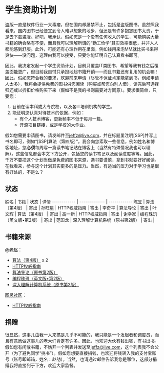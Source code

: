 # 学生资助计划

盗版一直是软件行业一大毒瘤，但在国内却屡禁不止，包括是盗版图书。虽然照我看来，国内图书已经便宜到令人难以想象的地步，但还是有许多抱怨图书太贵，于是去下载盗版。好吧，我承认，假如您是一个没有任何收入的学生，可能购买大量书籍的确会略有不便，而且我可以理解所谓的“勤工俭学”其实效率很低，并非人人都能感到舒服。此外，可能还有心理作用在里面，例如钱用来泡MM就比买书来得爽快——没问题，这理由我可以接受，只要你能证明自己认真看书即可。

因此，我决定发起一个学生资助计划，目前只覆盖IT类图书，希望等我有钱之后覆盖面能更广，但目前我自忖只承担地起书籍开销——而且书籍还有复用的机会嘛！因此，假如您符合我的要求，欢迎前来申请（尽管不保证肯定能拿到书，例如申请人太多），我将会提供免费的图书供您阅读（购买或帮您向别人借），读完后可选择归还或以折扣价格购买下来（假如不是我的书则需要对方同意）。要求很简单，只要您：

1. 目前在读本科或大专院校，以及各IT培训机构的学生。
2. 能证明您认真对待技术的依据，例如：
    * 有个人技术博客，更新频率不低于每月一篇。
    * 开源项目链接，或是学校的大作业。
    
假如您需要申请图书，请发邮件至[jeffz@live.com](mailto:jeffz@live.com)，并在标题里注明[SSP]并写上书名即可，例如“[SSP]算法（第四版）”。我会向您索取一些信息，例如姓名和博客地址，您**必须**每周写一篇读书笔记贴在博客上（当然有特殊情况我也可以理解）。这些信息都会本文下方公开，包括您的读书笔记以及阅读进度等等。因此，千万不要把这个计划当做是免费的图书来源，选书要谨慎，拿到书就要好好阅读。在我看来，参与这个计划其实更多的是压力。当然，有适当的压力对于学习也是很有好处的，不是么？

## 状态

姓名 | 书籍 | 状态 | 详情
------------ | ------------- | ------------
陈昱  | 算法（第4版） | 寄出 |
孙旺星 | HTTP权威指南 | 寄出 |
李奇平 | 算法导论 | 寄出 |
叶文辉 | 算法（第4版） | 寄出 |
高一新 | HTTP权威指南 | 寄出 |
谢幸家 | 编程珠玑（英文版•第2版） | 寄出 |
范国龙 | 深入理解计算机系统（原书第2版） | 寄出 |

## 书籍来源

[@老赵](http://blog.zhaojie.me/)：

* [算法（第4版）][algorithms-4th] x 2
* [HTTP权威指南][http-def-guide]
* [算法导论（原书第2版）][clrs-2nd]
* [编程珠玑（英文版•第2版）][prog-pearls-2nd-en]
* [深入理解计算机系统（原书第2版）][csapp-2nd]

[图灵社区](http://www.ituring.com.cn/)：

* [HTTP权威指南][http-def-guide]

[algorithms-4th]: http://www.ituring.com.cn/book/875 "算法（第4版）"
[http-def-guide]: http://www.ituring.com.cn/book/844 "HTTP权威指南"
[clrs-2nd]: http://book.douban.com/subject/1885170/ "算法导论"
[prog-pearls-2nd-en]: http://book.douban.com/subject/4924297/ "编程珠玑（英文版•第2版）"
[csapp-2nd]: http://book.douban.com/subject/5333562/ "深入理解计算机系统（原书第2版）"

## 捐赠

很显然，这事儿由我一人来搞是几乎不可能的，我只能是一个发起者和调度员，而且有意愿做这事儿的老大们肯定有许多。因此，也欢迎大伙有钱出钱，有书出书。假如您有闲散书籍，不妨开一个列表并发送至[jeffz@live.com](mailto:jeffz@live.com)，这个列表我不会公开（为了避免同学“挑书”）。假如您想要直接捐钱，也欢迎将钱转入我的支付宝账号（账号即邮箱，姓名：赵劼）。当然，也请通过邮件告诉我您是哪位，这部分捐赠我将直接列于下方，欢迎大家监督。